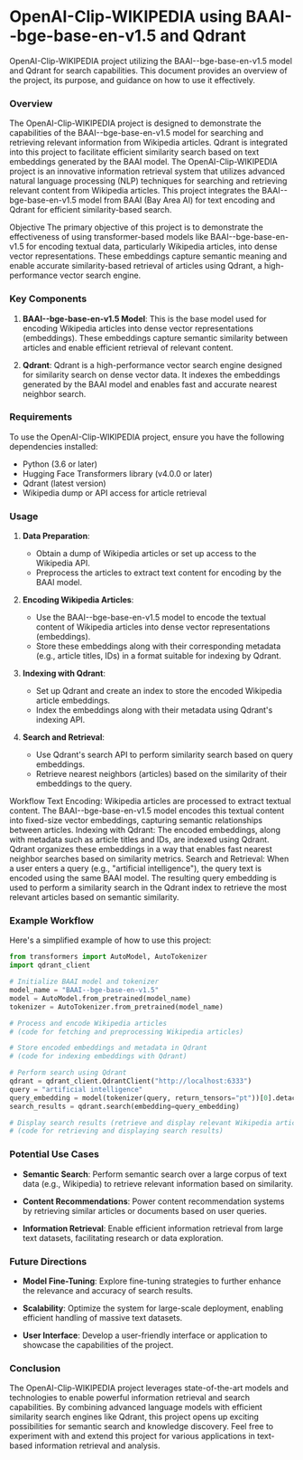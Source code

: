 # OpenAI-Clip-WIKIPEDIA using BAAI--bge-base-en-v1.5 and Qdrant

OpenAI-Clip-WIKIPEDIA project utilizing the BAAI--bge-base-en-v1.5 model and Qdrant for search capabilities. This document provides an overview of the project, its purpose, and guidance on how to use it effectively.

### Overview

The OpenAI-Clip-WIKIPEDIA project is designed to demonstrate the capabilities of the BAAI--bge-base-en-v1.5 model for searching and retrieving relevant information from Wikipedia articles. Qdrant is integrated into this project to facilitate efficient similarity search based on text embeddings generated by the BAAI model.
The OpenAI-Clip-WIKIPEDIA project is an innovative information retrieval system that utilizes advanced natural language processing (NLP) techniques for searching and retrieving relevant content from Wikipedia articles. This project integrates the BAAI--bge-base-en-v1.5 model from BAAI (Bay Area AI) for text encoding and Qdrant for efficient similarity-based search.

Objective
The primary objective of this project is to demonstrate the effectiveness of using transformer-based models like BAAI--bge-base-en-v1.5 for encoding textual data, particularly Wikipedia articles, into dense vector representations. These embeddings capture semantic meaning and enable accurate similarity-based retrieval of articles using Qdrant, a high-performance vector search engine.

### Key Components

1. **BAAI--bge-base-en-v1.5 Model**: This is the base model used for encoding Wikipedia articles into dense vector representations (embeddings). These embeddings capture semantic similarity between articles and enable efficient retrieval of relevant content.

2. **Qdrant**: Qdrant is a high-performance vector search engine designed for similarity search on dense vector data. It indexes the embeddings generated by the BAAI model and enables fast and accurate nearest neighbor search.

### Requirements

To use the OpenAI-Clip-WIKIPEDIA project, ensure you have the following dependencies installed:

- Python (3.6 or later)
- Hugging Face Transformers library (v4.0.0 or later)
- Qdrant (latest version)
- Wikipedia dump or API access for article retrieval

### Usage

1. **Data Preparation**:
   - Obtain a dump of Wikipedia articles or set up access to the Wikipedia API.
   - Preprocess the articles to extract text content for encoding by the BAAI model.

2. **Encoding Wikipedia Articles**:
   - Use the BAAI--bge-base-en-v1.5 model to encode the textual content of Wikipedia articles into dense vector representations (embeddings).
   - Store these embeddings along with their corresponding metadata (e.g., article titles, IDs) in a format suitable for indexing by Qdrant.

3. **Indexing with Qdrant**:
   - Set up Qdrant and create an index to store the encoded Wikipedia article embeddings.
   - Index the embeddings along with their metadata using Qdrant's indexing API.

4. **Search and Retrieval**:
   - Use Qdrant's search API to perform similarity search based on query embeddings.
   - Retrieve nearest neighbors (articles) based on the similarity of their embeddings to the query.

Workflow
Text Encoding:
Wikipedia articles are processed to extract textual content.
The BAAI--bge-base-en-v1.5 model encodes this textual content into fixed-size vector embeddings, capturing semantic relationships between articles.
Indexing with Qdrant:
The encoded embeddings, along with metadata such as article titles and IDs, are indexed using Qdrant.
Qdrant organizes these embeddings in a way that enables fast nearest neighbor searches based on similarity metrics.
Search and Retrieval:
When a user enters a query (e.g., "artificial intelligence"), the query text is encoded using the same BAAI model.
The resulting query embedding is used to perform a similarity search in the Qdrant index to retrieve the most relevant articles based on semantic similarity.
### Example Workflow

Here's a simplified example of how to use this project:

```python
from transformers import AutoModel, AutoTokenizer
import qdrant_client

# Initialize BAAI model and tokenizer
model_name = "BAAI--bge-base-en-v1.5"
model = AutoModel.from_pretrained(model_name)
tokenizer = AutoTokenizer.from_pretrained(model_name)

# Process and encode Wikipedia articles
# (code for fetching and preprocessing Wikipedia articles)

# Store encoded embeddings and metadata in Qdrant
# (code for indexing embeddings with Qdrant)

# Perform search using Qdrant
qdrant = qdrant_client.QdrantClient("http://localhost:6333")
query = "artificial intelligence"
query_embedding = model(tokenizer(query, return_tensors="pt"))[0].detach().numpy()
search_results = qdrant.search(embedding=query_embedding)

# Display search results (retrieve and display relevant Wikipedia articles)
# (code for retrieving and displaying search results)
```

### Potential Use Cases

- **Semantic Search**: Perform semantic search over a large corpus of text data (e.g., Wikipedia) to retrieve relevant information based on similarity.

- **Content Recommendations**: Power content recommendation systems by retrieving similar articles or documents based on user queries.

- **Information Retrieval**: Enable efficient information retrieval from large text datasets, facilitating research or data exploration.

### Future Directions

- **Model Fine-Tuning**: Explore fine-tuning strategies to further enhance the relevance and accuracy of search results.
  
- **Scalability**: Optimize the system for large-scale deployment, enabling efficient handling of massive text datasets.

- **User Interface**: Develop a user-friendly interface or application to showcase the capabilities of the project.

### Conclusion

The OpenAI-Clip-WIKIPEDIA project leverages state-of-the-art models and technologies to enable powerful information retrieval and search capabilities. By combining advanced language models with efficient similarity search engines like Qdrant, this project opens up exciting possibilities for semantic search and knowledge discovery. Feel free to experiment with and extend this project for various applications in text-based information retrieval and analysis.
